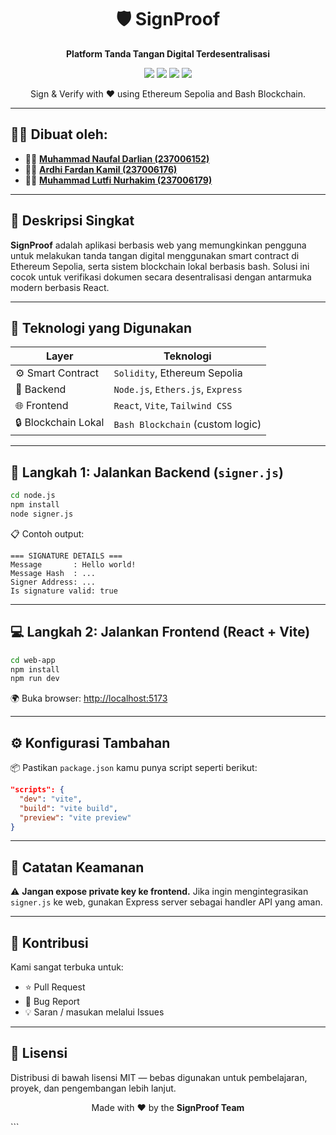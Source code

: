 <h1 align="center">🛡️ SignProof</h1>
<p align="center"><strong>Platform Tanda Tangan Digital Terdesentralisasi</strong></p>
<p align="center">
  <img src="https://img.shields.io/badge/React-v18-blue?style=flat&logo=react" />
  <img src="https://img.shields.io/badge/Solidity-SmartContract-black?style=flat&logo=ethereum" />
  <img src="https://img.shields.io/badge/Node.js-Backend-green?style=flat&logo=node.js" />
  <img src="https://img.shields.io/badge/Tailwind-CSS-38bdf8?style=flat&logo=tailwind-css" />
</p>

<p align="center">Sign & Verify with ❤️ using Ethereum Sepolia and Bash Blockchain.</p>

---

## 👨‍💻 Dibuat oleh:

- 🧑‍💻 [**Muhammad Naufal Darlian (237006152)**](https://github.com/le0nxD)
- 🧑‍💻 [**Ardhi Fardan Kamil (237006176)**](https://github.com/Kai2446-cmyk)
- 🧑‍💻 [**Muhammad Lutfi Nurhakim (237006179)**](https://github.com/Oxiliya)

---

## 📌 Deskripsi Singkat

**SignProof** adalah aplikasi berbasis web yang memungkinkan pengguna untuk melakukan tanda tangan digital menggunakan smart contract di Ethereum Sepolia, serta sistem blockchain lokal berbasis bash. Solusi ini cocok untuk verifikasi dokumen secara desentralisasi dengan antarmuka modern berbasis React.

---

## 🚀 Teknologi yang Digunakan

| Layer               | Teknologi                         |
| ------------------- | --------------------------------- |
| ⚙️ Smart Contract   | `Solidity`, Ethereum Sepolia      |
| 🧠 Backend          | `Node.js`, `Ethers.js`, `Express` |
| 🌐 Frontend         | `React`, `Vite`, `Tailwind CSS`   |
| 🔒 Blockchain Lokal | `Bash Blockchain` (custom logic)  |

---

## 🧪 Langkah 1: Jalankan Backend (`signer.js`)

```bash
cd node.js
npm install
node signer.js
```

📋 Contoh output:

```
=== SIGNATURE DETAILS ===
Message       : Hello world!
Message Hash  : ...
Signer Address: ...
Is signature valid: true
```

---

## 💻 Langkah 2: Jalankan Frontend (React + Vite)

```bash
cd web-app
npm install
npm run dev
```

🌍 Buka browser: [http://localhost:5173](http://localhost:5173)

---

## ⚙️ Konfigurasi Tambahan

📦 Pastikan `package.json` kamu punya script seperti berikut:

```json
"scripts": {
  "dev": "vite",
  "build": "vite build",
  "preview": "vite preview"
}
```

---

## 🛑 Catatan Keamanan

⚠️ **Jangan expose private key ke frontend.**
Jika ingin mengintegrasikan `signer.js` ke web, gunakan Express server sebagai handler API yang aman.

---

## 🤝 Kontribusi

Kami sangat terbuka untuk:

- ⭐ Pull Request
- 🐛 Bug Report
- 💡 Saran / masukan melalui Issues

---

## 📄 Lisensi

Distribusi di bawah lisensi MIT — bebas digunakan untuk pembelajaran, proyek, dan pengembangan lebih lanjut.
<p align="center">
  Made with ❤️ by the <strong>SignProof Team</strong>
</p>
```
